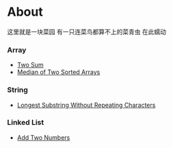 # About
这里就是一块菜园 有一只连菜鸟都算不上的菜青虫 在此蠕动

### Array

* [Two Sum](https://github.com/frischkaese/LeetCode-Java/blob/master/code/Two%20Sum)
* [Median of Two Sorted Arrays](https://github.com/frischkaese/LeetCode-Java/blob/master/code/Median%20of%20Two%20Sorted%20Arrays)

### String

* [Longest Substring Without Repeating Characters](https://github.com/frischkaese/LeetCode-Java/blob/master/code/Longest%20Substring%20Without%20Repeating%20Characters)

### Linked List

* [Add Two Numbers](https://github.com/frischkaese/LeetCode-Java/blob/master/code/Add%20Two%20Numbers)
